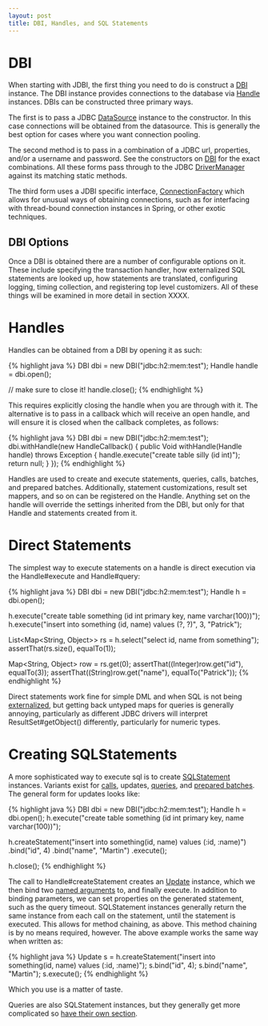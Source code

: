 ```yaml
---
layout: post
title: DBI, Handles, and SQL Statements
---
```


# DBI

When starting with JDBI, the first thing you need to do is construct a [DBI](http://jdbi.org/apidocs/org/skife/jdbi/v2/DBI.html) instance. The DBI instance provides connections to the database via [Handle](http://jdbi.org/apidocs/org/skife/jdbi/v2/Handle.html) instances. DBIs can be constructed three primary ways.

The first is to pass a JDBC [DataSource](http://download.oracle.com/javase/6/docs/api/javax/sql/DataSource.html) instance to the constructor. In this case connections will be obtained from the datasource. This is generally the best option for cases where you want connection pooling.

The second method is to pass in a combination of a JDBC url, properties, and/or a username and password. See the constructors on [DBI](http://jdbi.org/apidocs/org/skife/jdbi/v2/DBI.html) for the exact combinations. All these forms pass through to the JDBC [DriverManager](http://download.oracle.com/javase/6/docs/api/java/sql/DriverManager.html) against its matching static methods.

The third form uses a JDBI specific interface, [ConnectionFactory](http://jdbi.org/apidocs/org/skife/jdbi/v2/tweak/ConnectionFactory.html) which allows for unusual ways of obtaining connections, such as for interfacing with thread-bound connection instances in Spring, or other exotic techniques.

## DBI Options

Once a DBI is obtained there are a number of configurable options on it. These include specifying the transaction handler, how externalized SQL statements are looked up, how statements are translated, configuring logging, timing collection, and registering top level customizers. All of these things will be examined in more detail in section XXXX.

# Handles

Handles can be obtained from a DBI by opening it as such:

{% highlight java %}
DBI dbi = new DBI("jdbc:h2:mem:test");
Handle handle = dbi.open();

// make sure to close it!
handle.close();
{% endhighlight %}

This requires explicitly closing the handle when you are through with it. The alternative is to pass in a callback which will receive an open handle, and will ensure it is closed when the callback completes, as follows:

{% highlight java %}
DBI dbi = new DBI("jdbc:h2:mem:test");
dbi.withHandle(new HandleCallback<Void>()
{
  public Void withHandle(Handle handle) throws Exception
  {
    handle.execute("create table silly (id int)");
    return null;
  }
});
{% endhighlight %}

Handles are used to create and execute statements, queries, calls, batches, and prepared batches. Additionally, statement customizations, result set mappers, and so on can be registered on the Handle. Anything set on the handle will override the settings inherited from the DBI, but only for that Handle and statements created from it.

# Direct Statements

The simplest way to execute statements on a handle is direct execution via the Handle#execute and Handle#query:

{% highlight java %}
DBI dbi = new DBI("jdbc:h2:mem:test");
Handle h = dbi.open();

h.execute("create table something (id int primary key, name varchar(100))");
h.execute("insert into something (id, name) values (?, ?)", 3, "Patrick");

List<Map<String, Object>> rs = h.select("select id, name from something");
assertThat(rs.size(), equalTo(1));

Map<String, Object> row = rs.get(0);
assertThat((Integer)row.get("id"), equalTo(3));
assertThat((String)row.get("name"), equalTo("Patrick"));
{% endhighlight %}

Direct statements work fine for simple DML and when SQL is not being [externalized](/externalizing_sql/), but getting back untyped maps for queries is generally annoying, particularly as different JDBC drivers will interpret ResultSet#getObject() differently, particularly for numeric types.

# Creating SQLStatements

A more sophisticated way to execute sql is to create [SQLStatement](http://jdbi.org/apidocs/org/skife/jdbi/v2/SQLStatement.html) instances. Variants exist for [calls](/fluent_calls), updates, [queries](/fluent_queries/), and [prepared batches](/fluent_batches/). The general form for updates looks like:

{% highlight java %}
DBI dbi = new DBI("jdbc:h2:mem:test");
Handle h = dbi.open();
h.execute("create table something (id int primary key, name varchar(100))");

h.createStatement("insert into something(id, name) values (:id, :name)")
    .bind("id", 4)
    .bind("name", "Martin")
    .execute();

h.close();
{% endhighlight %}        

The call to Handle#createStatement creates an [Update](http://jdbi.org/apidocs/org/skife/jdbi/v2/Update.html) instance, which we then bind two [named arguments](/named_parameters/) to, and finally execute. In addition to binding parameters, we can set properties on the generated statement, such as the query timeout. SQLStatement instances generally return the same instance from each call on the statement, until the statement is executed. This allows for method chaining, as above. This method chaining is by no means required, however. The above example works the same way when written as:

{% highlight java %}
Update s = h.createStatement("insert into something(id, name) values (:id, :name)");
s.bind("id", 4);
s.bind("name", "Martin");
s.execute();
{% endhighlight %}

Which you use is a matter of taste.

Queries are also SQLStatement instances, but they generally get more complicated so [have their own section](/fluent_queries/).
